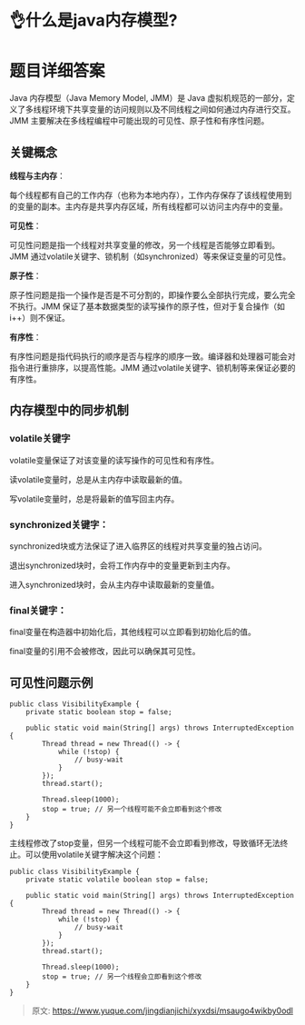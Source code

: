 # 👌什么是java内存模型?

# 题目详细答案
Java 内存模型（Java Memory Model, JMM）是 Java 虚拟机规范的一部分，定义了多线程环境下共享变量的访问规则以及不同线程之间如何通过内存进行交互。JMM 主要解决在多线程编程中可能出现的可见性、原子性和有序性问题。

## 关键概念
**线程与主内存**：

每个线程都有自己的工作内存（也称为本地内存），工作内存保存了该线程使用到的变量的副本。主内存是共享内存区域，所有线程都可以访问主内存中的变量。

**可见性**：

可见性问题是指一个线程对共享变量的修改，另一个线程是否能够立即看到。JMM 通过volatile关键字、锁机制（如synchronized）等来保证变量的可见性。

**原子性**：

原子性问题是指一个操作是否是不可分割的，即操作要么全部执行完成，要么完全不执行。JMM 保证了基本数据类型的读写操作的原子性，但对于复合操作（如 i++）则不保证。

**有序性**：

有序性问题是指代码执行的顺序是否与程序的顺序一致。编译器和处理器可能会对指令进行重排序，以提高性能。JMM 通过volatile关键字、锁机制等来保证必要的有序性。

## 内存模型中的同步机制
### volatile关键字
volatile变量保证了对该变量的读写操作的可见性和有序性。

读volatile变量时，总是从主内存中读取最新的值。

写volatile变量时，总是将最新的值写回主内存。

### synchronized关键字：
synchronized块或方法保证了进入临界区的线程对共享变量的独占访问。

退出synchronized块时，会将工作内存中的变量更新到主内存。

进入synchronized块时，会从主内存中读取最新的变量值。

### final关键字：
final变量在构造器中初始化后，其他线程可以立即看到初始化后的值。

final变量的引用不会被修改，因此可以确保其可见性。

## 可见性问题示例
```plain
public class VisibilityExample {
    private static boolean stop = false;

    public static void main(String[] args) throws InterruptedException {
        Thread thread = new Thread(() -> {
            while (!stop) {
                // busy-wait
            }
        });
        thread.start();

        Thread.sleep(1000);
        stop = true; // 另一个线程可能不会立即看到这个修改
    }
}
```

主线程修改了stop变量，但另一个线程可能不会立即看到修改，导致循环无法终止。可以使用volatile关键字解决这个问题：

```plain
public class VisibilityExample {
    private static volatile boolean stop = false;

    public static void main(String[] args) throws InterruptedException {
        Thread thread = new Thread(() -> {
            while (!stop) {
                // busy-wait
            }
        });
        thread.start();

        Thread.sleep(1000);
        stop = true; // 另一个线程会立即看到这个修改
    }
}
```



> 原文: <https://www.yuque.com/jingdianjichi/xyxdsi/msaugo4wikby0odl>